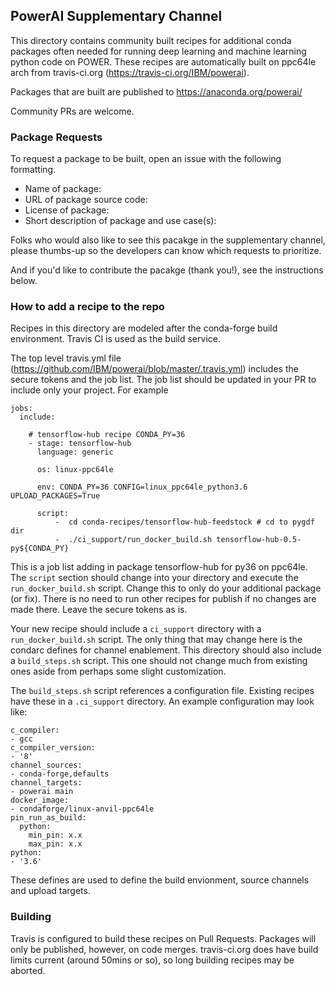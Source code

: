 ## PowerAI Supplementary Channel

This directory contains community built recipes for additional conda packages often needed for running deep learning and machine learning python code on POWER. These recipes are automatically built on ppc64le arch from travis-ci.org (https://travis-ci.org/IBM/powerai). 

Packages that are built are published to https://anaconda.org/powerai/

Community PRs are welcome.

### Package Requests
To request a package to be built, open an issue with the following formatting.

 - Name of package: 
 - URL of package source code: 
 - License of package: 
 - Short description of package and use case(s):

Folks who would also like to see this pacakge in the supplementary channel, please thumbs-up so the developers can know which requests to prioritize.

And if you'd like to contribute the pacakge (thank you!), see the instructions below.

### How to add a recipe to the repo

Recipes in this directory are modeled after the conda-forge build environment. Travis CI is used as the build service.

The top level travis.yml file (https://github.com/IBM/powerai/blob/master/.travis.yml) includes the secure tokens and the job list. The job list should be updated in your PR to include only your project. For example

```
jobs:
  include:

    # tensorflow-hub recipe CONDA_PY=36
    - stage: tensorflow-hub
      language: generic

      os: linux-ppc64le

      env: CONDA_PY=36 CONFIG=linux_ppc64le_python3.6 UPLOAD_PACKAGES=True

      script:
          -  cd conda-recipes/tensorflow-hub-feedstock # cd to pygdf dir
          -  ./ci_support/run_docker_build.sh tensorflow-hub-0.5-py${CONDA_PY}
```

This is a job list adding in package tensorflow-hub for py36 on ppc64le. The `script` section should change into your directory and execute the `run_docker_build.sh` script.
Change this to only do your additional package (or fix). There is no need to run other recipes for publish if no changes are made there. Leave the secure tokens as is.

Your new recipe should include a `ci_support` directory with a `run_docker_build.sh` script. The only thing that may change here is the condarc defines for channel enablement. This directory should also include a `build_steps.sh` script. This one should not change much from existing ones aside from perhaps some slight customization.

The `build_steps.sh` script references a configuration file. Existing recipes have these in a `.ci_support` directory. An example configuration may look like:
```
c_compiler:
- gcc
c_compiler_version:
- '8'
channel_sources:
- conda-forge,defaults
channel_targets:
- powerai main
docker_image:
- condaforge/linux-anvil-ppc64le
pin_run_as_build:
  python:
    min_pin: x.x
    max_pin: x.x
python:
- '3.6'
```

These defines are used to define the build envionment, source channels and upload targets.

### Building
Travis is configured to build these recipes on Pull Requests. Packages will only be published, however, on code merges.
travis-ci.org does have build limits current (around 50mins or so), so long building recipes may be aborted.


